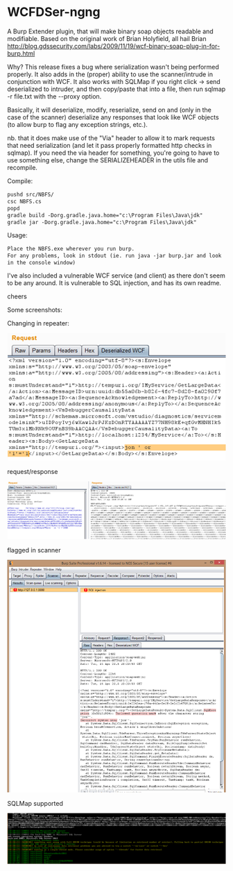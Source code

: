 # WCFDSer-ngng



A Burp Extender plugin, that will make binary soap objects readable and modifiable. Based on the original work of Brian Holyfield, all hail Brian http://blog.gdssecurity.com/labs/2009/11/19/wcf-binary-soap-plug-in-for-burp.html

Why? This release fixes a bug where serialization wasn't being performed properly. It also adds in the (proper) ability to use the scanner/intrude in conjunction with WCF. It also works with SQLMap if you right click -> send deserialized to intruder, and then copy/paste that into a file, then run sqlmap -r file.txt with the --proxy option. 

Basically, it will deserialize, modify, reserialize, send on and (only in the case of the scanner) deserialize any responses that look like WCF objects (to allow burp to flag any exception strings, etc.).

nb. that it does make use of the "Via" header to allow it to mark requests that need serialization (and let it pass properly formatted http checks in sqlmap). If you need the via header for something, you're going to have to use something else, change the SERIALIZEHEADER in the utils file and recompile.

Compile:

	pushd src/NBFS/
	csc NBFS.cs
	popd
	gradle build -Dorg.gradle.java.home="c:\Program Files\Java\jdk"
	gradle jar -Dorg.gradle.java.home="c:\Program Files\Java\jdk"

Usage:

	Place the NBFS.exe wherever you run burp.
	For any problems, look in stdout (ie. run java -jar burp.jar and look in the console window)

I've also included a vulnerable WCF service (and client) as there don't seem to be any around. It is vulnerable to SQL injection, and has its own readme. 
	
cheers


Some screenshots:

Changing in repeater:


![image-decoded-request.png](image-decoded-request.png)



request/response


![image-raw-request-response.png](image-raw-request-response.png)


flagged in scanner


![image-active-scan.png](image-active-scan.png)


SQLMap supported


![image-sqlmap.png](image-sqlmap.png)
